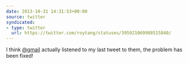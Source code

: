 ```yaml
---
date: 2013-10-31 14:31:53+00:00
source: twitter
syndicated:
- type: twitter
  url: https://twitter.com/roytang/statuses/395921069988515840/
---
```


I think [@gmail](https://twitter.com/gmail/) actually listened to my last tweet to them, the problem has been fixed!